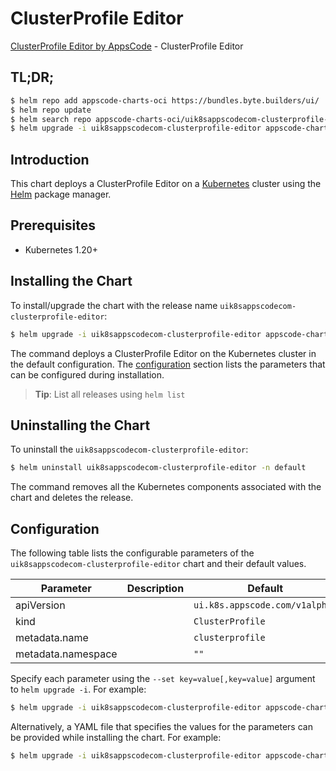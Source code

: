 # ClusterProfile Editor

[ClusterProfile Editor by AppsCode](https://appscode.com) - ClusterProfile Editor

## TL;DR;

```bash
$ helm repo add appscode-charts-oci https://bundles.byte.builders/ui/
$ helm repo update
$ helm search repo appscode-charts-oci/uik8sappscodecom-clusterprofile-editor --version=v0.14.0
$ helm upgrade -i uik8sappscodecom-clusterprofile-editor appscode-charts-oci/uik8sappscodecom-clusterprofile-editor -n default --create-namespace --version=v0.14.0
```

## Introduction

This chart deploys a ClusterProfile Editor on a [Kubernetes](http://kubernetes.io) cluster using the [Helm](https://helm.sh) package manager.

## Prerequisites

- Kubernetes 1.20+

## Installing the Chart

To install/upgrade the chart with the release name `uik8sappscodecom-clusterprofile-editor`:

```bash
$ helm upgrade -i uik8sappscodecom-clusterprofile-editor appscode-charts-oci/uik8sappscodecom-clusterprofile-editor -n default --create-namespace --version=v0.14.0
```

The command deploys a ClusterProfile Editor on the Kubernetes cluster in the default configuration. The [configuration](#configuration) section lists the parameters that can be configured during installation.

> **Tip**: List all releases using `helm list`

## Uninstalling the Chart

To uninstall the `uik8sappscodecom-clusterprofile-editor`:

```bash
$ helm uninstall uik8sappscodecom-clusterprofile-editor -n default
```

The command removes all the Kubernetes components associated with the chart and deletes the release.

## Configuration

The following table lists the configurable parameters of the `uik8sappscodecom-clusterprofile-editor` chart and their default values.

|     Parameter      | Description |                  Default                  |
|--------------------|-------------|-------------------------------------------|
| apiVersion         |             | <code>ui.k8s.appscode.com/v1alpha1</code> |
| kind               |             | <code>ClusterProfile</code>               |
| metadata.name      |             | <code>clusterprofile</code>               |
| metadata.namespace |             | <code>""</code>                           |


Specify each parameter using the `--set key=value[,key=value]` argument to `helm upgrade -i`. For example:

```bash
$ helm upgrade -i uik8sappscodecom-clusterprofile-editor appscode-charts-oci/uik8sappscodecom-clusterprofile-editor -n default --create-namespace --version=v0.14.0 --set apiVersion=ui.k8s.appscode.com/v1alpha1
```

Alternatively, a YAML file that specifies the values for the parameters can be provided while
installing the chart. For example:

```bash
$ helm upgrade -i uik8sappscodecom-clusterprofile-editor appscode-charts-oci/uik8sappscodecom-clusterprofile-editor -n default --create-namespace --version=v0.14.0 --values values.yaml
```

